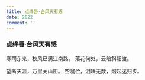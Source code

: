 ```yaml
---
title: 点绛唇·台风天有感
date: 2022
comment: ''
---
```

### 点绛唇·台风天有感

寒雨东来，秋风已满江南路。
落花何处，云暗斜阳渡。

望断天涯，万里关山阻。
空凝伫，泪珠无数，烟起迷归步。
